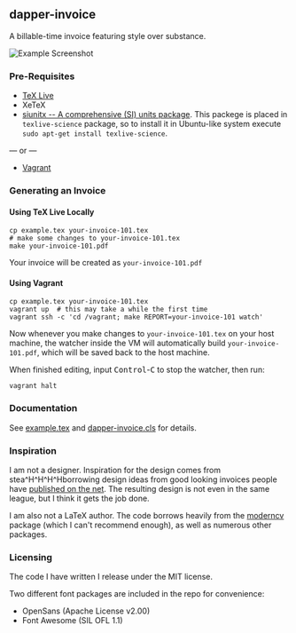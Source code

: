 ## dapper-invoice

A billable-time invoice featuring style over substance.

![Example Screenshot](http://i.imgur.com/q78jtGu.png)

### Pre-Requisites

- [TeX Live](https://www.tug.org/texlive/acquire-netinstall.html)
- XeTeX
- [siunitx -- A comprehensive (SI) units package](http://ctan.org/pkg/siunitx). This packege is placed in `texlive-science` package, so to install it in Ubuntu-like system execute `sudo apt-get install texlive-science`.

— or —

- [Vagrant](https://www.vagrantup.com/downloads.html)

### Generating an Invoice

#### Using TeX Live Locally

```
cp example.tex your-invoice-101.tex
# make some changes to your-invoice-101.tex
make your-invoice-101.pdf
```

Your invoice will be created as `your-invoice-101.pdf`

#### Using Vagrant

```
cp example.tex your-invoice-101.tex
vagrant up  # this may take a while the first time
vagrant ssh -c 'cd /vagrant; make REPORT=your-invoice-101 watch'
```

Now whenever you make changes to `your-invoice-101.tex` on your host machine,
the watcher inside the VM will automatically build `your-invoice-101.pdf`,
which will be saved back to the host machine.

When finished editing, input <kbd>Control</kbd>-<kbd>C</kbd> to stop the
watcher, then run:

```
vagrant halt
```

### Documentation

See [example.tex](example.tex) and [dapper-invoice.cls](dapper-invoice.cls) for details.

### Inspiration

I am not a designer.  Inspiration for the design comes from
stea^H^H^H^Hborrowing design ideas from good looking invoices people have
[published on the
net](http://www.smashingmagazine.com/2009/11/05/invoice-like-a-pro/).  The
resulting design is not even in the same league, but I think it gets the job
done.

I am also not a LaTeX author.  The code borrows heavily from the
[moderncv](https://launchpad.net/moderncv) package (which I can't recommend
enough), as well as numerous other packages.

### Licensing

The code I have written I release under the MIT license.

Two different font packages are included in the repo for convenience:

- OpenSans (Apache License v2.00)
- Font Awesome (SIL OFL 1.1)
